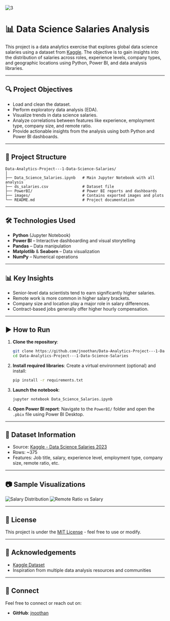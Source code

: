 
![3](https://github.com/user-attachments/assets/87aba1b4-a37a-4ffe-9406-5a1413d7b5a7)


# 📊 Data Science Salaries Analysis

This project is a data analytics exercise that explores global data science salaries using a dataset from [Kaggle](https://www.kaggle.com/datasets/arnabchaki/data-science-salaries-2023). The objective is to gain insights into the distribution of salaries across roles, experience levels, company types, and geographic locations using Python, Power BI, and data analysis libraries.

---

## 🔍 Project Objectives

- Load and clean the dataset.
- Perform exploratory data analysis (EDA).
- Visualize trends in data science salaries.
- Analyze correlations between features like experience, employment type, company size, and remote ratio.
- Provide actionable insights from the analysis using both Python and Power BI dashboards.

---

## 📁 Project Structure

```
Data-Analytics-Project---1-Data-Science-Salaries/
│
├── Data_Science_Salaries.ipynb   # Main Jupyter Notebook with all analysis
├── ds_salaries.csv               # Dataset file
├── PowerBI/                      # Power BI reports and dashboards
├── images/                       # Contains exported images and plots
└── README.md                     # Project documentation
```

---

## 🛠️ Technologies Used

- **Python** (Jupyter Notebook)
- **Power BI** – Interactive dashboarding and visual storytelling
- **Pandas** – Data manipulation
- **Matplotlib** & **Seaborn** – Data visualization
- **NumPy** – Numerical operations

---

## 📊 Key Insights

- Senior-level data scientists tend to earn significantly higher salaries.
- Remote work is more common in higher salary brackets.
- Company size and location play a major role in salary differences.
- Contract-based jobs generally offer higher hourly compensation.

---

## ▶️ How to Run

1. **Clone the repository**:
   ```bash
   git clone https://github.com/jnoothan/Data-Analytics-Project---1-Data-Science-Salaries.git
   cd Data-Analytics-Project---1-Data-Science-Salaries
   ```

2. **Install required libraries**:
   Create a virtual environment (optional) and install:
   ```bash
   pip install -r requirements.txt
   ```

3. **Launch the notebook**:
   ```bash
   jupyter notebook Data_Science_Salaries.ipynb
   ```

4. **Open Power BI report**:
   Navigate to the `PowerBI/` folder and open the `.pbix` file using Power BI Desktop.

---

## 📌 Dataset Information

- Source: [Kaggle - Data Science Salaries 2023](https://www.kaggle.com/datasets/arnabchaki/data-science-salaries-2023)
- Rows: ~375
- Features: Job title, salary, experience level, employment type, company size, remote ratio, etc.

---

## 📷 Sample Visualizations

![Salary Distribution](images/salary_distribution.png)
![Remote Ratio vs Salary](images/remote_salary.png)

---

## 📜 License

This project is under the [MIT License](LICENSE) - feel free to use or modify.

---

## 🙌 Acknowledgements

- [Kaggle Dataset](https://www.kaggle.com/datasets/arnabchaki/data-science-salaries-2023)
- Inspiration from multiple data analysis resources and communities

---

## 🤝 Connect

Feel free to connect or reach out on:
- **GitHub**: [jnoothan](https://github.com/jnoothan)

